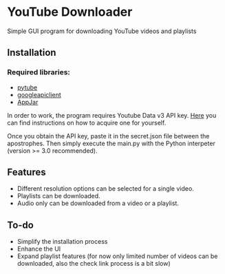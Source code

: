 # YouTube Downloader
Simple GUI program for downloading YouTube videos and playlists

## Installation

### Required libraries:
* [pytube](https://github.com/nficano/pytube)
* [googleapiclient](https://github.com/googleapis/google-api-python-client)
* [AppJar](https://github.com/jarvisteach/appJar/)

In order to work, the program requires Youtube Data v3 API key. [Here](https://rapidapi.com/blog/how-to-get-youtube-api-key/#how-do-you-get-a-youtube-api-key) you can find instructions on how to acquire one for yourself.


Once you obtain the API key, paste it in the secret.json file between the apostrophes. Then simply execute the main.py with the Python interpeter (version >= 3.0 recommended).

## Features

* Different resolution options can be selected for a single video. 
* Playlists can be downloaded.
* Audio only can be downloaded from a video or a playlist.

## To-do

* Simplify the installation process
* Enhance the UI
* Expand playlist features (for now only limited number of videos can be downloaded, also the check link process is a bit slow)


